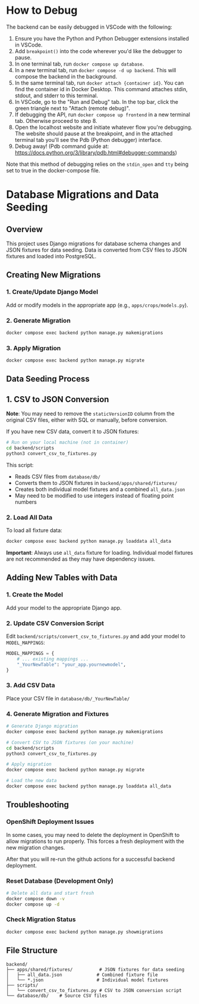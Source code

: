 # How to Debug

The backend can be easily debugged in VSCode with the following:

1. Ensure you have the Python and Python Debugger extensions installed in VSCode.
2. Add `breakpoint()` into the code wherever you'd like the debugger to pause.
3. In one terminal tab, run `docker compose up database`.
4. In a new terminal tab, run `docker compose -d up backend`. This will compose the backend in the background.
5. In the same terminal tab, run `docker attach {container id}`. You can find the container id in Docker Desktop. This command attaches stdin, stdout, and stderr to this terminal.
6. In VSCode, go to the "Run and Debug" tab. In the top bar, click the green triangle next to "Attach (remote debug)".
7. If debugging the API, run `docker compose up frontend` in a new terminal tab. Otherwise proceed to step 8.
8. Open the localhost website and initiate whatever flow you're debugging. The website should pause at the breakpoint, and in the attached terminal tab you'll see the Pdb (Python debugger) interface.
9. Debug away! (Pdb command guide at: https://docs.python.org/3/library/pdb.html#debugger-commands)

Note that this method of debugging relies on the `stdin_open` and `tty` being set to true in the docker-compose file.

# Database Migrations and Data Seeding

## Overview

This project uses Django migrations for database schema changes and JSON fixtures for data seeding. Data is converted from CSV files to JSON fixtures and loaded into PostgreSQL.

## Creating New Migrations

### 1. Create/Update Django Model
Add or modify models in the appropriate app (e.g., `apps/crops/models.py`).

### 2. Generate Migration
```bash
docker compose exec backend python manage.py makemigrations
```

### 3. Apply Migration
```bash
docker compose exec backend python manage.py migrate
```

## Data Seeding Process

## 1. CSV to JSON Conversion

**Note**: You may need to remove the `staticVersionID` column from the original CSV files, either with SQL or manually, before conversion.

If you have new CSV data, convert it to JSON fixtures:

```bash
# Run on your local machine (not in container)
cd backend/scripts
python3 convert_csv_to_fixtures.py
```

This script:
- Reads CSV files from `database/db/`
- Converts them to JSON fixtures in `backend/apps/shared/fixtures/`
- Creates both individual model fixtures and a combined `all_data.json`
- May need to be modified to use integers instead of floating point numbers

### 2. Load All Data
To load all fixture data:
```bash
docker compose exec backend python manage.py loaddata all_data
```

**Important**: Always use `all_data` fixture for loading. Individual model fixtures are not recommended as they may have dependency issues.

## Adding New Tables with Data

### 1. Create the Model
Add your model to the appropriate Django app.

### 2. Update CSV Conversion Script
Edit `backend/scripts/convert_csv_to_fixtures.py` and add your model to `MODEL_MAPPINGS`:

```python
MODEL_MAPPINGS = {
    # ... existing mappings ...
    "_YourNewTable": "your_app.yournewmodel",
}
```

### 3. Add CSV Data
Place your CSV file in `database/db/_YourNewTable/`

### 4. Generate Migration and Fixtures
```bash
# Generate Django migration
docker compose exec backend python manage.py makemigrations

# Convert CSV to JSON fixtures (on your machine)
cd backend/scripts
python3 convert_csv_to_fixtures.py

# Apply migration
docker compose exec backend python manage.py migrate

# Load the new data
docker compose exec backend python manage.py loaddata all_data
```

## Troubleshooting

### OpenShift Deployment Issues
In some cases, you may need to delete the deployment in OpenShift to allow migrations to run properly. This forces a fresh deployment with the new migration changes.

After that you will re-run the github actions for a successful backend deployment.
### Reset Database (Development Only)
```bash
# Delete all data and start fresh
docker compose down -v
docker compose up -d
```

### Check Migration Status
```bash
docker compose exec backend python manage.py showmigrations
```

## File Structure
```
backend/
├── apps/shared/fixtures/          # JSON fixtures for data seeding
│   ├── all_data.json             # Combined fixture file
│   └── *.json                    # Individual model fixtures
├── scripts/
│   └── convert_csv_to_fixtures.py # CSV to JSON conversion script
└── database/db/    # Source CSV files
```

